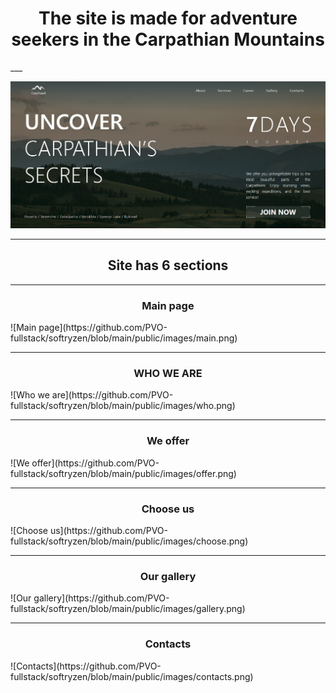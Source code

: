 <h1 align="center">The site is made for adventure seekers in the Carpathian Mountains</h1>
___

![Carpathian Mountains](https://github.com/PVO-fullstack/softryzen/blob/main/public/images/site.png)

---

<h2 align="center">Site has 6 sections</h2>

---

<h3 align="center">Main page</h3>
![Main page](https://github.com/PVO-fullstack/softryzen/blob/main/public/images/main.png)

---

<h3 align="center">WHO WE ARE</h3>
![Who we are](https://github.com/PVO-fullstack/softryzen/blob/main/public/images/who.png)

---

<h3 align="center">We offer</h3>
![We offer](https://github.com/PVO-fullstack/softryzen/blob/main/public/images/offer.png)

---

<h3 align="center">Choose us</h3>
![Choose us](https://github.com/PVO-fullstack/softryzen/blob/main/public/images/choose.png)

---

<h3 align="center">Our gallery</h3>
![Our gallery](https://github.com/PVO-fullstack/softryzen/blob/main/public/images/gallery.png)

---

<h3 align="center">Contacts</h3>
![Contacts](https://github.com/PVO-fullstack/softryzen/blob/main/public/images/contacts.png)
